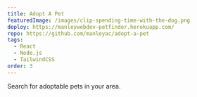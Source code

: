 ```yaml
---
title: Adopt A Pet
featuredImage: /images/clip-spending-time-with-the-dog.png
deploy: https://manleywebdev-petfinder.herokuapp.com/
repo: https://github.com/manleyac/adopt-a-pet
tags:
  - React
  - Node.js
  - TailwindCSS
order: 3
---
```

Search for adoptable pets in your area.